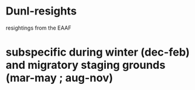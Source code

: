 # Dunl-resights
resightings from the EAAF

# subspecific during winter (dec-feb) and migratory staging grounds (mar-may ; aug-nov)

